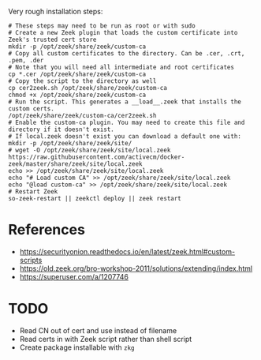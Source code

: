 
Very rough installation steps:

```
# These steps may need to be run as root or with sudo
# Create a new Zeek plugin that loads the custom certificate into Zeek's trusted cert store
mkdir -p /opt/zeek/share/zeek/custom-ca
# Copy all custom certificates to the directory. Can be .cer, .crt, .pem, .der
# Note that you will need all intermediate and root certificates
cp *.cer /opt/zeek/share/zeek/custom-ca
# Copy the script to the directory as well
cp cer2zeek.sh /opt/zeek/share/zeek/custom-ca
chmod +x /opt/zeek/share/zeek/custom-ca
# Run the script. This generates a __load__.zeek that installs the custom certs.
/opt/zeek/share/zeek/custom-ca/cer2zeek.sh
# Enable the custom-ca plugin. You may need to create this file and directory if it doesn't exist.
# If local.zeek doesn't exist you can download a default one with:
mkdir -p /opt/zeek/share/zeek/site/
# wget -O /opt/zeek/share/zeek/site/local.zeek https://raw.githubusercontent.com/activecm/docker-zeek/master/share/zeek/site/local.zeek
echo >> /opt/zeek/share/zeek/site/local.zeek
echo "# Load custom CA" >> /opt/zeek/share/zeek/site/local.zeek
echo "@load custom-ca" >> /opt/zeek/share/zeek/site/local.zeek
# Restart Zeek
so-zeek-restart || zeekctl deploy || zeek restart
```

# References
- https://securityonion.readthedocs.io/en/latest/zeek.html#custom-scripts
- https://old.zeek.org/bro-workshop-2011/solutions/extending/index.html
- https://superuser.com/a/1207746 


# TODO
- Read CN out of cert and use instead of filename
- Read certs in with Zeek script rather than shell script
- Create package installable with `zkg`
